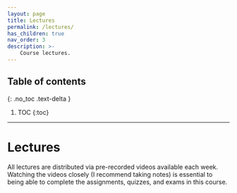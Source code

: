 ```yaml
---
layout: page
title: Lectures
permalink: /lectures/
has_children: true
nav_order: 3
description: >-
    Course lectures.
---
```


## Table of contents
{: .no_toc .text-delta }

1. TOC
{:toc}

---

# Lectures

All lectures are distributed via pre-recorded videos available each week. Watching the videos closely (I recommend taking notes) is essential to being able to complete the assignments, quizzes, and exams in this course.
